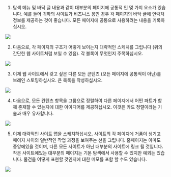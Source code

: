1. 탐색 메뉴 및 바닥 글 내용과 같이 대부분의 페이지에 공통적 인 몇 가지 요소가 있습니다. 예를 들어 귀하의 사이트가 비즈니스 용인 경우 각 페이지의 바닥 글에 연락처 정보를 제공하는 것이 좋습니다. 모든 페이지에 공통으로 사용하려는 내용을 기록하십시오.
   
<img src="https://mdn.mozillademos.org/files/12423/common-features.png">

2. 다음으로, 각 페이지의 구조가 어떻게 보이는지 대략적인 스케치를 그립니다 (위의 간단한 웹 사이트처럼 보일 수 있음). 각 블록이 무엇인지 주목하십시오.

<img src="https://mdn.mozillademos.org/files/12429/site-structure.png">

3. 이제 웹 사이트에서 갖고 싶은 다른 모든 콘텐츠 (모든 페이지에 공통적이 아닌)를 브레인 스토밍하십시오. 큰 목록을 작성하십시오.

<img src="https://mdn.mozillademos.org/files/12425/feature-list.png">

4. 다음으로, 모든 컨텐츠 항목을 그룹으로 정렬하여 다른 페이지에서 어떤 파트가 함께 존재할 수 있는지에 대한 아이디어를 제공하십시오. 이것은 카드 정렬이라는 기술과 매우 유사합니다.

<img src="https://mdn.mozillademos.org/files/12421/card-sorting.png">

5. 이제 대략적인 사이트 맵을 스케치하십시오. 사이트의 각 페이지에 거품이 생기고 페이지 사이의 일반적인 작업 과정을 보여주는 선을 그립니다. 홈페이지는 아마도 중앙에있을 것이며, 다른 모든 사이트가 아닌 대부분의 사이트에 링크 될 것입니다. 작은 사이트에있는 대부분의 페이지는 기본 탐색에서 사용할 수 있지만 예외는 있습니다. 물건을 어떻게 표현할 것인지에 대한 메모를 포함 할 수도 있습니다.

<img src="https://mdn.mozillademos.org/files/12427/site-map.png">